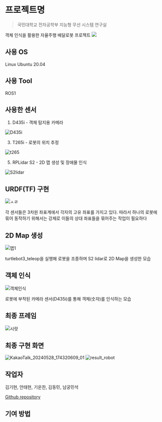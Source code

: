 # 프로젝트명
> 국민대학교 전자공학부 지능형 무선 시스템 연구실

객체 인식을 활용한 자율주행 배달로봇 프로젝트
![](../header.png)

## 사용 OS
Linux Ubuntu 20.04

## 사용 Tool
ROS1

## 사용한 센서
1. D435i - 객체 탐지용 카메라

![D435i](https://github.com/ahntae98/NextGen-Deep-Delivery-Robot/assets/133379277/fd3157cc-7e4b-49ab-8544-c28555216b07)

3. T265i - 로봇의 위치 추정

![t265](https://github.com/ahntae98/NextGen-Deep-Delivery-Robot/assets/133379277/7ec0b950-8551-4c1f-8547-7da42c07e495)

5. RPLidar S2 - 2D 맵 생성 및 장애물 인식

![S2lidar](https://github.com/ahntae98/NextGen-Deep-Delivery-Robot/assets/133379277/c898979c-6cb4-4d4f-be74-3ed79271a698)

## URDF(TF) 구현

![ㅅㄹ](https://github.com/ahntae98/NextGen-Deep-Delivery-Robot/assets/133379277/911060c0-ce1d-4d8d-bd23-e1a2a3dc53d7)

각 센서들은 3차원 좌표계에서 각자의 고유 좌표를 가지고 있다. 따라서 하나의 로봇에 묶어 동작하기 위해서는 강제로 이들의 상대 좌표들을 묶어주는 작업이 필요하다

## 2D Map 생성

![맵1](https://github.com/ahntae98/NextGen-Deep-Delivery-Robot/assets/133379277/955e7fea-ee66-4890-96ba-92fb86bdba87)

turtlebot3_teleop을 실행해 로봇을 조종하며 S2 lidar로 2D Map을 생성한 모습

## 객체 인식

![객체인식](https://github.com/ahntae98/NextGen-Deep-Delivery-Robot/assets/133379277/6828455f-5ed1-4e09-bd98-e46a1d581206)

로봇에 부착된 카메라 센서(D435i)를 통해 객체(숫자)를 인식하는 모습

## 최종 프레임

![시랏](https://github.com/ahntae98/NextGen-Deep-Delivery-Robot/assets/133379277/d5cc0ee1-82b3-4251-8917-cf72c83f375e)

## 최종 구현 화면
![KakaoTalk_20240528_174320609_01](https://github.com/ahntae98/NextGen-Deep-Delivery-Robot/assets/133379277/befbcb33-8ad9-45eb-b942-d2e1207cdb80)
![result_robot](https://github.com/ahntae98/NextGen-Deep-Delivery-Robot/assets/133379277/413dbcb2-fd9f-4f29-811c-110159734d32)


## 작업자

김기현, 안태현, 기운찬, 김동민, 남궁민석

[Github repository](https://github.com/gyun2/Delivery-bot-KMU)

## 기여 방법


<!-- Markdown link & img dfn's -->
[npm-image]: https://img.shields.io/npm/v/datadog-metrics.svg?style=flat-square
[npm-url]: https://npmjs.org/package/datadog-metrics
[npm-downloads]: https://img.shields.io/npm/dm/datadog-metrics.svg?style=flat-square
[travis-image]: https://img.shields.io/travis/dbader/node-datadog-metrics/master.svg?style=flat-square
[travis-url]: https://travis-ci.org/dbader/node-datadog-metrics
[wiki]: https://github.com/yourname/yourproject/wiki
